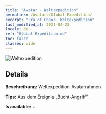 ```yaml
---
title: "Avatar - Weltexpedition"
permalink: /Avatars/Global Expedition/
excerpt: "Era of Chaos  Weltexpedition"
last_modified_at: 2021-04-23
locale: de
ref: "Global Expedition.md"
toc: false
classes: wide
---
```

 ![Weltexpedition](/images/a/avatarFrame_201.png)

## Details

 **Beschreibung:** Weltexpedition-Avatarrahmen 

 **Tips:** Aus dem Ereignis „Bucht-Angriff“. 

 **Is available:**  + 


